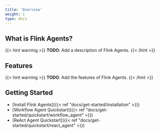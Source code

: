 ```yaml
---
title: 'Overview'
weight: 1
type: docs
---
```

<!--
Licensed to the Apache Software Foundation (ASF) under one
or more contributor license agreements.  See the NOTICE file
distributed with this work for additional information
regarding copyright ownership.  The ASF licenses this file
to you under the Apache License, Version 2.0 (the
"License"); you may not use this file except in compliance
with the License.  You may obtain a copy of the License at

  http://www.apache.org/licenses/LICENSE-2.0

Unless required by applicable law or agreed to in writing,
software distributed under the License is distributed on an
"AS IS" BASIS, WITHOUT WARRANTIES OR CONDITIONS OF ANY
KIND, either express or implied.  See the License for the
specific language governing permissions and limitations
under the License.
-->

## What is Flink Agents?

{{< hint warning >}}
**TODO**: Add a description of Flink Agents.
{{< /hint >}}

## Features

{{< hint warning >}}
**TODO**: Add the features of Flink Agents.
{{< /hint >}}

## Getting Started

- [Install Flink Agents]({{< ref "docs/get-started/installation" >}})
- [Workflow Agent Quickstart]({{< ref "docs/get-started/quickstart/workflow_agent" >}})
- [ReAct Agent Quickstart]({{< ref "docs/get-started/quickstart/react_agent" >}})
